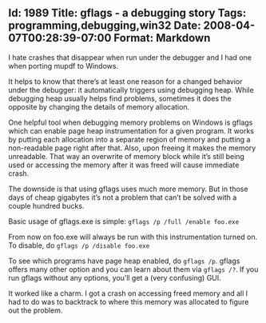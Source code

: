 Id: 1989
Title: gflags - a debugging story
Tags: programming,debugging,win32
Date: 2008-04-07T00:28:39-07:00
Format: Markdown
--------------
I hate crashes that disappear when run under the debugger and I had one
when porting mupdf to Windows.

It helps to know that there’s at least one reason for a changed behavior
under the debugger: it automatically triggers using debugging heap. While
debugging heap usually helps find problems, sometimes it does the opposite by
changing the details of memory allocation.

One helpful tool when debugging memory problems on Windows is gflags
which can enable page heap instrumentation for a given program. It works by
putting each allocation into a separate region of memory and putting a non-readable
page right after that. Also, upon freeing it makes the memory unreadable.
That way an overwrite of memory block while it’s still being used or accessing
the memory after it was freed will cause immediate crash.

The downside is that using gflags uses much more memory. But in those
days of cheap gigabytes it’s not a problem that can’t be solved with a couple
hundred bucks.

Basic usage of gflags.exe is simple: `gflags /p /full /enable foo.exe`

From now on foo.exe will always be run with this instrumentation turned
on. To disable, do `gflags /p /disable foo.exe`

To see which programs have page heap enabled, do `gflags /p`. gflags
offers many other option and you can learn about them via `gflags /?`. If you run
gflags without any options, you’ll get a (very confusing) GUI.

It worked like a charm. I got a crash on accessing freed memory and all
I had to do was to backtrack to where this memory was allocated to figure out
the problem.
